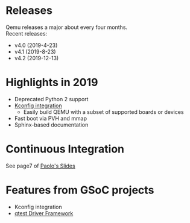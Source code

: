 # Releases
Qemu releases a major about every four months.  
Recent releases:
- v4.0 (2019-4-23)
- v4.1 (2019-8-23)
- v4.2 (2019-12-13)

# Highlights in 2019
- Deprecated Python 2 support
- [Kconfig integration](https://qemu.weilnetz.de/doc/devel/kconfig.html)
    - Easily build QEMU with a subset of supported boards or devices
- Fast boot via PVH and mmap
- Sphinx-based documentation

# Continuous Integration
See page7 of [Paolo's Slides](https://static.sched.com/hosted_files/kvmforum2019/1d/kvmforum19-qemu.pdf)

# Features from GSoC projects
- Kconfig integration
- [qtest Driver Framework](https://wiki.qemu.org/Features/qtest_driver_framework)
